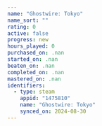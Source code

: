 ```yaml
---
name: "Ghostwire: Tokyo"
name_sort: ""
rating: 0
active: false
progress: new
hours_played: 0
purchased_on: .nan
started_on: .nan
beaten_on: .nan
completed_on: .nan
mastered_on: .nan
identifiers:
  - type: steam
    appid: "1475810"
    name: "Ghostwire: Tokyo"
    synced_on: 2024-08-30
---
```

